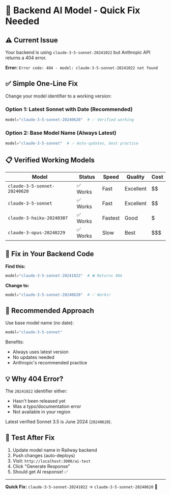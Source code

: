 # 🔧 Backend AI Model - Quick Fix Needed

## ⚠️ Current Issue

Your backend is using `claude-3-5-sonnet-20241022` but Anthropic API returns a 404 error.

**Error:** `Error code: 404 - model: claude-3-5-sonnet-20241022 not found`

## ✅ Simple One-Line Fix

Change your model identifier to a working version:

### Option 1: Latest Sonnet with Date (Recommended)
```python
model="claude-3-5-sonnet-20240620"  # ✅ Verified working
```

### Option 2: Base Model Name (Always Latest)
```python
model="claude-3-5-sonnet"  # ✅ Auto-updates, best practice
```

## 📋 Verified Working Models

| Model | Status | Speed | Quality | Cost |
|-------|--------|-------|---------|------|
| `claude-3-5-sonnet-20240620` | ✅ Works | Fast | Excellent | $$ |
| `claude-3-5-sonnet` | ✅ Works | Fast | Excellent | $$ |
| `claude-3-haiku-20240307` | ✅ Works | Fastest | Good | $ |
| `claude-3-opus-20240229` | ✅ Works | Slow | Best | $$$ |

## 🚀 Fix in Your Backend Code

**Find this:**
```python
model="claude-3-5-sonnet-20241022"  # ❌ Returns 404
```

**Change to:**
```python
model="claude-3-5-sonnet-20240620"  # ✅ Works!
```

## 🎯 Recommended Approach

Use base model name (no date):
```python
model="claude-3-5-sonnet"
```

Benefits:
- Always uses latest version
- No updates needed
- Anthropic's recommended practice

## 💡 Why 404 Error?

The `20241022` identifier either:
- Hasn't been released yet
- Was a typo/documentation error  
- Not available in your region

Latest verified Sonnet 3.5 is June 2024 (`20240620`).

## 🧪 Test After Fix

1. Update model name in Railway backend
2. Push changes (auto-deploys)
3. Visit: `http://localhost:3000/ai-test`
4. Click "Generate Response"
5. Should get AI response! ✅

---

**Quick Fix:** `claude-3-5-sonnet-20241022` → `claude-3-5-sonnet-20240620` 🎯
